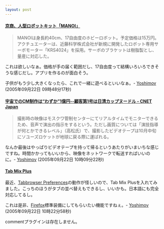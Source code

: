 ```yaml
---
layout: post
---
```

<h4><a href="http://pc.watch.impress.co.jp/docs/2005/0922/kyosho.htm">京商、人型ロボットキット「MANOI」</a></h4>
<blockquote><p>MANOIは身長約40cm、17自由度のホビーロボット。予定価格は15万円。アクチュエーターは、近藤科学株式会社が新規に開発したロボット専用サーボモーター「KRS4024」を採用。サーボのブラケットは樹脂製とし、量産に対応した。</p>
</blockquote>
<p>これは欲しいなぁ。価格が手の届く範囲だし、17自由度って結構いろいろできそうな感じだし。アプリを作るのが面白そう。</p>
<p>子供がもう少し大きくなったら、これで一緒に遊べるといいなぁ。- <a href="/?page=Yoshimov" class="wikipage">Yoshimov</a> (2005年09月22日 09時48分17秒)</p>
<h4><a href="http://japan.cnet.com/news/media/story/0,2000047715,20087404,00.htm?ref=rss">宇宙でのCM制作は“わずか”1億円--顧客第1号は日清カップヌードル - CNET Japan</a></h4>
<blockquote><p>撮影時の映像はモスクワ管制センターにてリアルタイムでモニターできるため、音声で演出の指示をするという。ただし画質については「演技指導が何とかできるレベル」（高松氏）で、撮影したビデオテープは10月中旬にソユーズロケットが地球に戻る際に運ばれる。</p>
</blockquote>
<p>なんか最後はやっぱりビデオテープを持って帰るというあたりがいまいちな感じですね。時間かかってもいいから、映像をネットワークで転送すればいいのに。- <a href="/?page=Yoshimov" class="wikipage">Yoshimov</a> (2005年09月22日 10時09分22秒)</p>
<h4><a href="http://tmp.gary.elixant.com/">Tab Mix Plus</a></h4>
<p>最近、<a href="https://addons.mozilla.org/extensions/moreinfo.php?id=158&application=firefox">Tabbrowser Preferences</a>の動作が怪しいので、Tab Mix Plusを入れてみました。こっちのほうがタブの並べ替えもできるし、いいかも。日本語にも完全対応してるし。</p>
<p>これは是非、<a href="http://www.mozilla-japan.org/products/firefox/">Firefox</a>標準装備にしてもらいたい機能ですねぇ。- <a href="/?page=Yoshimov" class="wikipage">Yoshimov</a> (2005年09月22日 10時22分58秒)</p>
<p><span class="error">commentプラグインは存在しません。</span> </p>

